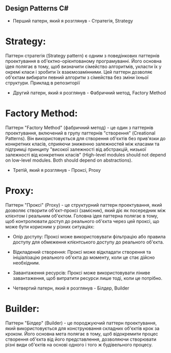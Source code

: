 ## Design Patterns C#

 * Перший патерн, який я розглянув - Стратегія, Strategy

# Strategy:
Паттерн стратегія (Strategy pattern) є одним з поведінкових паттернів проектування в об'єктно-орієнтованому програмуванні. Його основна ідея полягає в тому, щоб визначити сімейство алгоритмів, укласти їх у окремі класи і зробити їх взаємозамінними. Цей паттерн дозволяє об'єктам вибирати певний алгоритм з сімейства без зміни їхньої структури.
Приклад в репозиторії

 * Другий патерн, який я розглянув - Фабричний метод, Factory Method 

# Factory Method:  
Паттерн "Factory Method" (фабричний метод) - це один з паттернів проектування, включений в групу паттернів "створення" (Creational Patterns). Він використовується для створення об'єктів без прив'язки до конкретних класів, сприяючи зниженню залежностей між класами та підтримці принципу "високої залежності від абстракцій, низької залежності від конкретних класів" (High-level modules should not depend on low-level modules. Both should depend on abstractions).

 * Третій, який я розглянув - Проксі, Proxy

# Proxy:

Паттерн "Проксі" (Proxy) - це структурний паттерн проектування, який дозволяє створити об'єкт-проксі (замісник), який діє як посередник між клієнтом і реальним об'єктом. Головна ідея паттерна полягає в тому, щоб контролювати доступ до реального об'єкта через цей проксі, що може бути корисним у різних ситуаціях:
   * Опір доступу: Проксі може використовувати фільтрацію або правила доступу для обмеження клієнтського доступу до реального об'єкта.
   * Відкладений створення: Проксі може відкладати створення та ініціалізацію реального об'єкта до моменту, коли це стає дійсно необхідним.
   * Завантаження ресурсів: Проксі може використовувати ліниве завантаження, щоб витратити ресурси лише тоді, коли це потрібно.

 * Четвертий патерн, який я розглянув - Білдер, Builder

# Builder:

Паттерн "Білдер" (Builder) - це породжуючий паттерн проектування, який використовується для конструювання складних об'єктів крок за кроком. Його основна мета полягає в тому, щоб відокремити процес створення об'єкта від його представлення, дозволяючи створювати різні види об'єктів на основі одного і того ж будівельного процесу.
